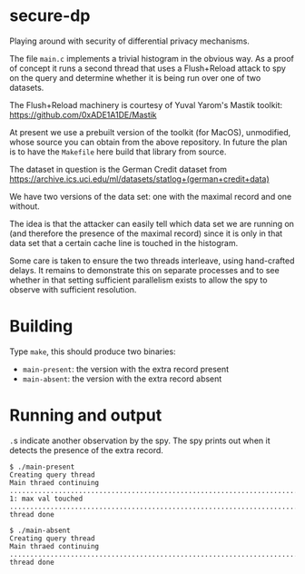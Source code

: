 # secure-dp

Playing around with security of differential privacy mechanisms.

The file `main.c` implements a trivial histogram in the obvious
way. As a proof of concept it runs a second thread that uses
a Flush+Reload attack to spy on the query and determine whether it
is being run over one of two datasets.

The Flush+Reload machinery is courtesy of Yuval Yarom's Mastik
toolkit: https://github.com/0xADE1A1DE/Mastik

At present we use a prebuilt version of the toolkit (for MacOS),
unmodified, whose source you can obtain from the above repository.
In future the plan is to have the `Makefile` here build that
library from source.

The dataset in question is the German Credit dataset from
https://archive.ics.uci.edu/ml/datasets/statlog+(german+credit+data)

We have two versions of the data set: one with the maximal record
and one without.

The idea is that the attacker can easily tell which data set we
are running on (and therefore the presence of the maximal record)
since it is only in that data set that a certain cache line is
touched in the histogram.

Some care is taken to ensure the two threads interleave, using
hand-crafted delays. It remains to demonstrate this on separate
processes and to see whether in that setting sufficient
parallelism exists to allow the spy to observe with sufficient
resolution.

# Building

Type `make`, this should produce two binaries:
* `main-present`: the version with the extra record present
* `main-absent`: the version with the extra record absent

# Running and output

`.`s indicate another observation by the spy. The spy
prints out when it detects the presence of the extra record.

```
$ ./main-present
Creating query thread
Main thraed continuing
................................................................................................................................................................................................................................................................................................................................................................................................................................................................................................................................................................................................................................................................................................................................................................................................................................................................................................................................................................................................................................................................   1: max val touched
................................................................................................Query thread done
```

```
$ ./main-absent
Creating query thread
Main thraed continuing
.....................................................................................................................................................................................................................................................................................................................................................................................................................................................................................................................................................................................................................................................................................................................................................................................................................................................................................................................................................................................................................................................................................................................................................Query thread done
```